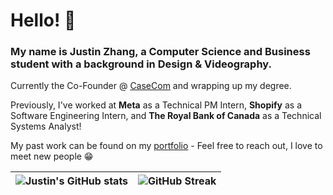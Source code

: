# Hello! 👋

### My name is Justin Zhang, a Computer Science and Business student with a background in Design & Videography. 
Currently the Co-Founder @ [CaseCom](https://casecom.app) and wrapping up my degree.

Previously, I've worked at **Meta** as a Technical PM Intern, **Shopify** as a Software Engineering Intern, and **The Royal Bank of Canada** as a Technical Systems Analyst!

My past work can be found on my [portfolio](https://justinzhang.ca/) - Feel free to reach out, I love to meet new people 😁


![Justin's GitHub stats](https://github-readme-stats.vercel.app/api?username=justinnzhang&count_private=true&theme=onedark)      |  ![GitHub Streak](https://github-readme-streak-stats.herokuapp.com/?user=justinnzhang&theme=dark)
:-------------------------:|:-------------------------:

